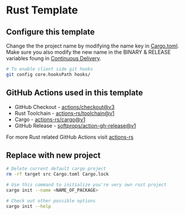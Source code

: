 # Rust Template

## Configure this template

Change the the project name by modifying the name key in [Cargo.toml](Cargo.toml). Make sure you also modify the new name in the BINARY & RELEASE variables foung in [Continuous Delivery](.github/workflows/cd.yml).

```bash
# To enable client side git hooks
git config core.hooksPath hooks/
```
## GitHub Actions used in this template

- GitHub Checkout - [actions/checkout@v3](https://github.com/actions/checkout)
- Rust Toolchain - [actions-rs/toolchain@v1](https://github.com/actions-rs/toolchain)
- Cargo - [actions-rs/cargo@v1](https://github.com/actions-rs/cargo)
- GitHub Release - [softprops/action-gh-release@v1]()

For more Rust related GitHub Actions visit [actions-rs](https://github.com/actions-rs)

## Replace with new project

```bash
# Delete current default cargo project
rm -rf target src Cargo.toml Cargo.lock
```

```bash
# Use this command to initialize you're very own rust project
cargo init --name <NAME_OF_PACKAGE>
```

```bash
# Check out other possible options
cargo init --help
```